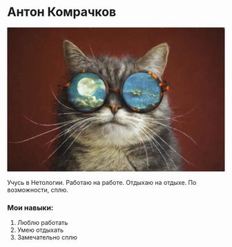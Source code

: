# Антон Комрачков

![Кот в очках](img/img.jpg)

Учусь в Нетологии. Работаю на работе. Отдыхаю на отдыхе. По возможности, сплю.

### Мои навыки:
1. Люблю работать
1. Умею отдыхать
1. Замечательно сплю
